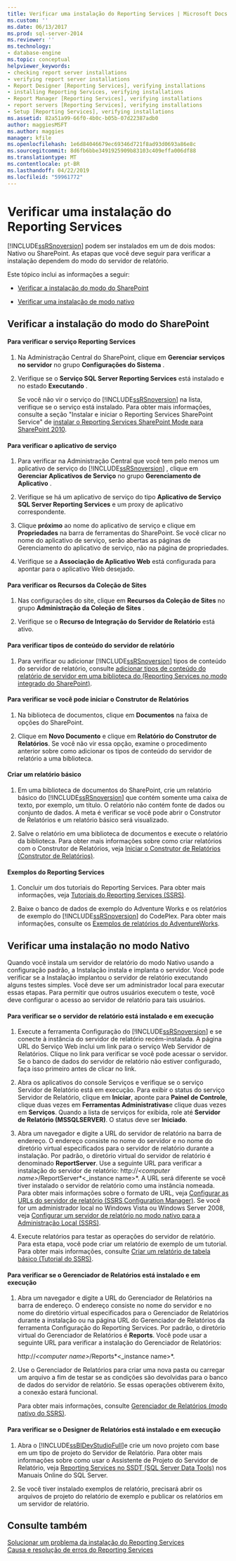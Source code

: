 ```yaml
---
title: Verificar uma instalação do Reporting Services | Microsoft Docs
ms.custom: ''
ms.date: 06/13/2017
ms.prod: sql-server-2014
ms.reviewer: ''
ms.technology:
- database-engine
ms.topic: conceptual
helpviewer_keywords:
- checking report server installations
- verifying report server installations
- Report Designer [Reporting Services], verifying installations
- installing Reporting Services, verifying installations
- Report Manager [Reporting Services], verifying installations
- report servers [Reporting Services], verifying installations
- Setup [Reporting Services], verifying installations
ms.assetid: 82a51a99-66f0-4b0c-b05b-07d22387adb0
author: maggiesMSFT
ms.author: maggies
manager: kfile
ms.openlocfilehash: 1e6d84046679ec69346d721f8ad93d0693a86e8c
ms.sourcegitcommit: 8d6fb6bbe3491925909b83103c409effa006df88
ms.translationtype: MT
ms.contentlocale: pt-BR
ms.lasthandoff: 04/22/2019
ms.locfileid: "59961772"
---
```

# <a name="verify-a-reporting-services-installation"></a>Verificar uma instalação do Reporting Services
  [!INCLUDE[ssRSnoversion](../../includes/ssrsnoversion-md.md)] podem ser instalados em um de dois modos: Nativo ou SharePoint. As etapas que você deve seguir para verificar a instalação dependem do modo do servidor de relatório.  
  
 Este tópico inclui as informações a seguir:  
  
-   [Verificar a instalação do modo do SharePoint](#bkmk_sharepointmode)  
  
-   [Verificar uma instalação de modo nativo](#bkmk_nativemode)  
  
##  <a name="bkmk_sharepointmode"></a> Verificar a instalação do modo do SharePoint  
  
#### <a name="to-verify-the-reporting-services-service"></a>Para verificar o serviço Reporting Services  
  
1.  Na Administração Central do SharePoint, clique em **Gerenciar serviços no servidor** no grupo **Configurações do Sistema** .  
  
2.  Verifique se o **Serviço SQL Server Reporting Services** está instalado e no estado **Executando** .  
  
     Se você não vir o serviço do [!INCLUDE[ssRSnoversion](../../includes/ssrsnoversion-md.md)] na lista, verifique se o serviço está instalado. Para obter mais informações, consulte a seção "Instalar e iniciar o Reporting Services SharePoint Service" de [instalar o Reporting Services SharePoint Mode para SharePoint 2010](../../sql-server/install/install-reporting-services-sharepoint-mode-for-sharepoint-2010.md).  
  
#### <a name="to-verify-the-service-application"></a>Para verificar o aplicativo de serviço  
  
1.  Para verificar na Administração Central que você tem pelo menos um aplicativo de serviço do [!INCLUDE[ssRSnoversion](../../includes/ssrsnoversion-md.md)] , clique em **Gerenciar Aplicativos de Serviço** no grupo **Gerenciamento de Aplicativo** .  
  
2.  Verifique se há um aplicativo de serviço do tipo **Aplicativo de Serviço SQL Server Reporting Services** e um proxy de aplicativo correspondente.  
  
3.  Clique **próximo** ao nome do aplicativo de serviço e clique em **Propriedades** na barra de ferramentas do SharePoint.  Se você clicar no nome do aplicativo de serviço, serão abertas as páginas de Gerenciamento do aplicativo de serviço, não na página de propriedades.  
  
4.  Verifique se a **Associação de Aplicativo Web** está configurada para apontar para o aplicativo Web desejado.  
  
#### <a name="to-verify-the-site-collection-feature"></a>Para verificar os Recursos da Coleção de Sites  
  
1.  Nas configurações do site, clique em **Recursos da Coleção de Sites** no grupo **Administração da Coleção de Sites** .  
  
2.  Verifique se o **Recurso de Integração do Servidor de Relatório** está ativo.  
  
#### <a name="to-verify-reporting-server-content-types"></a>Para verificar tipos de conteúdo do servidor de relatório  
  
1.  Para verificar ou adicionar [!INCLUDE[ssRSnoversion](../../includes/ssrsnoversion-md.md)] tipos de conteúdo do servidor de relatório, consulte [adicionar tipos de conteúdo do relatório de servidor em uma biblioteca do &#40;Reporting Services no modo integrado do SharePoint&#41;](../add-reporting-services-content-types-to-a-sharepoint-library.md).  
  
#### <a name="to-verify-you-can-launch-report-builder"></a>Para verificar se você pode iniciar o Construtor de Relatórios  
  
1.  Na biblioteca de documentos, clique em **Documentos** na faixa de opções do SharePoint.  
  
2.  Clique em **Novo Documento** e clique em **Relatório do Construtor de Relatórios**. Se você não vir essa opção, examine o procedimento anterior sobre como adicionar os tipos de conteúdo do servidor de relatório a uma biblioteca.  
  
#### <a name="create-a-basic-report"></a>Criar um relatório básico  
  
1.  Em uma biblioteca de documentos do SharePoint, crie um relatório básico do [!INCLUDE[ssRSnoversion](../../includes/ssrsnoversion-md.md)] que contém somente uma caixa de texto, por exemplo, um título. O relatório não contém fonte de dados ou conjunto de dados. A meta é verificar se você pode abrir o Construtor de Relatórios e um relatório básico será visualizado.  
  
2.  Salve o relatório em uma biblioteca de documentos e execute o relatório da biblioteca. Para obter mais informações sobre como criar relatórios com o Construtor de Relatórios, veja [Iniciar o Construtor de Relatórios (Construtor de Relatórios)](https://technet.microsoft.com/library/ms159221.aspx).  
  
#### <a name="reporting-services-samples"></a>Exemplos do Reporting Services  
  
1.  Concluir um dos tutoriais do Reporting Services. Para obter mais informações, veja [Tutoriais do Reporting Services &#40;SSRS&#41;](../reporting-services-tutorials-ssrs.md).  
  
2.  Baixe o banco de dados de exemplo do Adventure Works e os relatórios de exemplo do [!INCLUDE[ssRSnoversion](../../includes/ssrsnoversion-md.md)] do CodePlex. Para obter mais informações, consulte os [Exemplos de relatórios do AdventureWorks](https://msftrsprodsamples.codeplex.com/wikipage?title=SS2012!AdventureWorks2012%20Report%20Samples&referringTitle=Home).  
  
##  <a name="bkmk_nativemode"></a> Verificar uma instalação no modo Nativo  
 Quando você instala um servidor de relatório do modo Nativo usando a configuração padrão, a Instalação instala e implanta o servidor. Você pode verificar se a Instalação implantou o servidor de relatório executando alguns testes simples. Você deve ser um administrador local para executar essas etapas. Para permitir que outros usuários executem o teste, você deve configurar o acesso ao servidor de relatório para tais usuários.  
  
#### <a name="to-verify-that-the-report-server-is-installed-and-running"></a>Para verificar se o servidor de relatório está instalado e em execução  
  
1.  Execute a ferramenta Configuração do [!INCLUDE[ssRSnoversion](../../includes/ssrsnoversion-md.md)] e se conecte à instância do servidor de relatório recém-instalada. A página URL do Serviço Web inclui um link para o serviço Web Servidor de Relatórios. Clique no link para verificar se você pode acessar o servidor. Se o banco de dados do servidor de relatório não estiver configurado, faça isso primeiro antes de clicar no link.  
  
2.  Abra os aplicativos do console Serviços e verifique se o serviço Servidor de Relatório está em execução. Para exibir o status do serviço Servidor de Relatório, clique em **Iniciar**, aponte para **Painel de Controle**, clique duas vezes em **Ferramentas Administrativas**e clique duas vezes em **Serviços**. Quando a lista de serviços for exibida, role até **Servidor de Relatório (MSSQLSERVER)**. O status deve ser **Iniciado**.  
  
3.  Abra um navegador e digite a URL do servidor de relatório na barra de endereço. O endereço consiste no nome do servidor e no nome do diretório virtual especificados para o servidor de relatório durante a instalação. Por padrão, o diretório virtual do servidor de relatório é denominado **ReportServer**. Use a seguinte URL para verificar a instalação do servidor de relatório: http://*\<computer name>*/ReportServer*\<_instance name>*. A URL será diferente se você tiver instalado o servidor de relatório como uma instância nomeada. Para obter mais informações sobre o formato de URL, veja [Configurar as URLs do servidor de relatório &#40;SSRS Configuration Manager&#41;](configure-report-server-urls-ssrs-configuration-manager.md). Se você for um administrador local no Windows Vista ou Windows Server 2008, veja [Configurar um servidor de relatório no modo nativo para a Administração Local &#40;SSRS&#41;](../report-server/configure-a-native-mode-report-server-for-local-administration-ssrs.md).  
  
4.  Execute relatórios para testar as operações do servidor de relatório. Para esta etapa, você pode criar um relatório de exemplo de um tutorial. Para obter mais informações, consulte [Criar um relatório de tabela básico &#40;Tutorial do SSRS&#41;](../create-a-basic-table-report-ssrs-tutorial.md).  
  
#### <a name="to-verify-that-report-manager-is-installed-and-running"></a>Para verificar se o Gerenciador de Relatórios está instalado e em execução  
  
1.  Abra um navegador e digite a URL do Gerenciador de Relatórios na barra de endereço. O endereço consiste no nome do servidor e no nome do diretório virtual especificados para o Gerenciador de Relatórios durante a instalação ou na página URL do Gerenciador de Relatórios da ferramenta Configuração do Reporting Services. Por padrão, o diretório virtual do Gerenciador de Relatórios é **Reports**. Você pode usar a seguinte URL para verificar a instalação do Gerenciador de Relatórios:  
  
     http://*\<computer name>*/Reports*\<_instance name>*.  
  
2.  Use o Gerenciador de Relatórios para criar uma nova pasta ou carregar um arquivo a fim de testar se as condições são devolvidas para o banco de dados do servidor de relatório. Se essas operações obtiverem êxito, a conexão estará funcional.  
  
     Para obter mais informações, consulte [Gerenciador de Relatórios &#40;modo nativo do SSRS&#41;](../report-manager-ssrs-native-mode.md).  
  
#### <a name="to-verify-that-report-designer-is-installed-and-running"></a>Para verificar se o Designer de Relatórios está instalado e em execução  
  
1.  Abra o [!INCLUDE[ssBIDevStudioFull](../../includes/ssbidevstudiofull-md.md)]e crie um novo projeto com base em um tipo de projeto do Servidor de Relatório. Para obter mais informações sobre como usar o Assistente de Projeto do Servidor de Relatório, veja [Reporting Services no SSDT &#40;SQL Server Data Tools&#41;](../tools/reporting-services-in-sql-server-data-tools-ssdt.md) nos Manuais Online do SQL Server.  
  
2.  Se você tiver instalado exemplos de relatório, precisará abrir os arquivos de projeto do relatório de exemplo e publicar os relatórios em um servidor de relatório.  
  
## <a name="see-also"></a>Consulte também  
 [Solucionar um problema da instalação do Reporting Services](troubleshoot-a-reporting-services-installation.md)   
 [Causa e resolução de erros do Reporting Services](../troubleshooting/cause-and-resolution-of-reporting-services-errors.md)  
  
  
